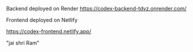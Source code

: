 Backend deployed on Render
https://codex-backend-tdvz.onrender.com/

Frontend deployed on Netlify

https://codex-frontend.netlify.app/

"jai shri Ram"
